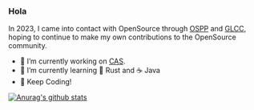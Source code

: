 ### Hola 

In 2023, I came into contact with OpenSource through [OSPP](https://summer-ospp.ac.cn/) and [GLCC](https://www.gitlink.org.cn/glcc), hoping to continue to make my own contributions to the OpenSource community.

- 🔭 I’m currently working on [CAS](https://www.cas.cn/).
- 🌱 I’m currently learning 🦀 Rust and ☕ Java
- 🤗 Keep Coding!

[![Anurag's github stats](https://github-readme-stats.vercel.app/api?username=niconical)](https://github.com/anuraghazra/github-readme-stats)
